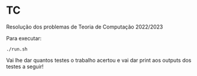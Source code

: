 # TC
Resolução dos problemas de Teoria de Computação 2022/2023


Para executar:
```
./run.sh
```
Vai lhe dar quantos testes o trabalho acertou e vai dar print aos outputs dos testes a seguir!
